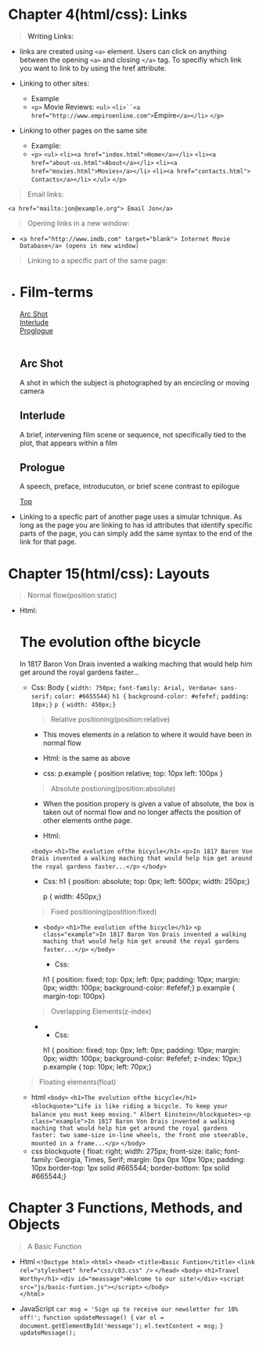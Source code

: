 # **Chapter 4(html/css): Links**

> **Writing Links:**

- links are created using `<a>` element. Users can click on anything between the opening `<a>` and closing `</a>` tag. To specifiy which link you want to link to by using the href attribute.

- Linking to other sites:

  - Example
  - `<p>` Movie Reviews:
    `<ul>`
    ` <li>``<a href="http://www.empiroenline.com"> `Empire`</a></li>` `</p>`

- Linking to other pages on the same site

  - Example:
  - `<p>`
    `<ul>`
    `<li><a href="index.html">Home</a></li>`
    `<li><a href="about-us.html">About</a></li>`
    `<li><a href="movies.html">Movies</a></li>`
    `<li><a href="contacts.html"> Contacts</a></li>`
    `</ul>`
    `</p>`

> Email links:

`<a href="mailto:jon@example.org"> Email Jon</a>`

> Opening links in a new window:

- `<a href="http://www.imdb.com" target="blank"> Internet Movie Database</a> (opens in new window)`

> Linking to a specific part of the same page:

- <h1 id="top">Film-terms</h1>
  <a href="#arc_shot">Arc Shot</a><br />
  <a href="#interlude">Interlude</a><br />
  <a href="#prologue">Proglogue</a><br /><br />
  <h2 id="arc_shot">Arc Shot</h2>
  <p>A shot in which the subject is photographed by an encircling or moving camera</p>
  <h2 id="intrerlude">Interlude</h2>
  <p>A brief, intervening film scene or sequence, not specifically tied to the plot, that appears within a film</p>
  <h2 id="prologue">Prologue</h2>
  <p>A speech, preface, introducuton, or brief scene contrast to epilogue</p>
  <p><a href="#top">Top</a></p>

- Linking to a specfic part of another page uses a simular tchnique. As long as the page you are linking to has id attributes that identify specific parts of the page, you can simply add the same syntax to the end of the link for that page.

# Chapter 15(html/css): Layouts

> Normal flow(position:static)

- Html: <body>
    <h1> The evolution ofthe bicycle</h1>
    <p>In 1817 Baron Von Drais invented a walking maching that would help him get around the royal gardens faster...</p>
  </body>

  - Css: Body {
    `width: 750px;`
    `font-family: Arial, Verdana< sans-serif;`
    `color: #6655544}`
    `h1 {`
    `background-color: #efefef;`
    `padding: 10px;}`
    `p {`
    `width: 450px;}`

    > Relative positioning(position:relative)

    - This moves elements in a relation to where it would have been in normal flow

    - Html: is the same as above

    - css:
      p.example {
      position relative;
      top: 10px
      left: 100px
      }

    > Absolute postioning(position:absolute)

    - When the position propery is given a value of absolute, the box is taken out of normal flow and no longer affects the position of other elements onthe page.

    - Html:

    `<body>`
    `<h1>The evolution ofthe bicycle</h1>`
    `<p>In 1817 Baron Von Drais invented a walking maching that would help him get around the royal gardens faster...</p>`
    `</body>`

    - Css:
      h1 {
      position: absolute;
      top: 0px;
      left: 500px;
      width: 250px;}

      p {
      width: 450px;}

    > Fixed positioning(postition:fixed)

    * `<body>`
        `<h1>The evolution ofthe bicycle</h1>`
        `<p class="example">In 1817 Baron Von Drais invented a walking maching that would help him get around the royal gardens faster...</p>`
    `</body>`

        * Css:

         h1 {
         position: fixed;
         top: 0px;
         left: 0px;
         padding: 10px;
         margin: 0px;
         width: 100px;
         background-color: #efefef;}
         p.example {
           margin-top: 100px}

    > Overlapping Elements(z-index)

    - - Css:

      h1 {
      position: fixed;
      top: 0px;
      left: 0px;
      padding: 10px;
      margin: 0px;
      width: 100px;
      background-color: #efefef;
      z-index: 10px;}
      p.example {
      top: 10px;
      left: 70px;}

  > Floating elements(float)

  * html 
  `<body>`
      `<h1>The evolution ofthe bicycle</h1>`
      `<blockquote>"Life is like riding a bicycle. To keep your balance you must keep moving." Albert Einstein</blockquotes>`
      `<p class="example">In 1817 Baron Von Drais invented a walking maching that would help him get around the royal gardens faster: two same-size in-line wheels, the front one steerable, mounted in a frame...</p>`
    `</body>`
  * css
  blockquote {
    float: right;
    width: 275px;
    front-size: italic;
    font-family: Georgia, Times, Serif;
    margin: 0px 0px 10px 10px;
    padding: 10px
    border-top: 1px solid #665544;
    border-bottom: 1px solid #665544;}


# **Chapter 3 Functions, Methods, and Objects**

  > A Basic Function
  * Html 
  `<!Doctype html>`
  `<html>`
    `<head>`
      `<title>Basic Funtion</title>`
      `<link rel="stylesheet" href="css/c03.css" />`
    `</head>`
    `<body>`
      `<h1>Travel Worthy</h1>`
      `<div id="meassage">Welcome to our site!</div>`
      `<script src="js/basic-funtion.js"></script>`
    `</body>`    
  `</html>`  

  * JavaScript
  `car msg = 'Sign up to receive our newsletter for 10% off!';`
  `function updateMessage() {`
    `var el = document.getElementById('message');`
    `el.textContent = msg;`
  `}`
  `updateMessage();`

  